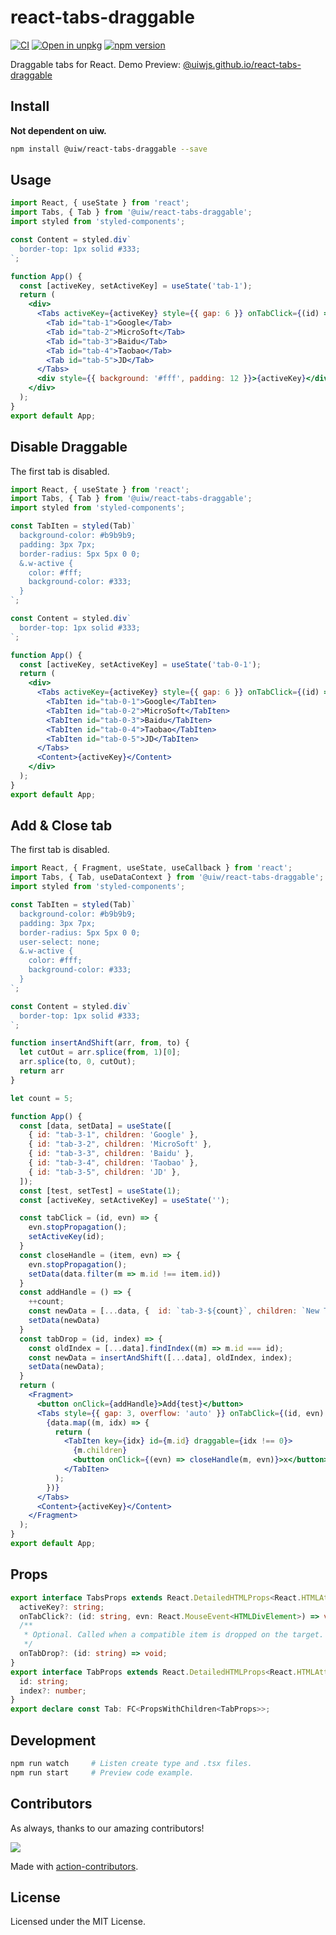 # react-tabs-draggable

[![CI](https://github.com/uiwjs/react-tabs-draggable/actions/workflows/ci.yml/badge.svg)](https://github.com/uiwjs/react-tabs-draggable/actions/workflows/ci.yml)
[![Open in unpkg](https://img.shields.io/badge/Open%20in-unpkg-blue)](https://uiwjs.github.io/npm-unpkg/#/pkg/@uiw/react-tabs-draggable/file/README.md)
[![npm version](https://img.shields.io/npm/v/@uiw/react-tabs-draggable.svg)](https://www.npmjs.com/package/@uiw/react-tabs-draggable)

Draggable tabs for React. Demo Preview: [@uiwjs.github.io/react-tabs-draggable](https://uiwjs.github.io/react-tabs-draggable/)

## Install

**Not dependent on uiw.**

```bash
npm install @uiw/react-tabs-draggable --save
```

## Usage

```jsx  mdx:preview
import React, { useState } from 'react';
import Tabs, { Tab } from '@uiw/react-tabs-draggable';
import styled from 'styled-components';

const Content = styled.div`
  border-top: 1px solid #333;
`;

function App() {
  const [activeKey, setActiveKey] = useState('tab-1');
  return (
    <div>
      <Tabs activeKey={activeKey} style={{ gap: 6 }} onTabClick={(id) => setActiveKey(id)}>
        <Tab id="tab-1">Google</Tab>
        <Tab id="tab-2">MicroSoft</Tab>
        <Tab id="tab-3">Baidu</Tab>
        <Tab id="tab-4">Taobao</Tab>
        <Tab id="tab-5">JD</Tab>
      </Tabs>
      <div style={{ background: '#fff', padding: 12 }}>{activeKey}</div>
    </div>
  );
}
export default App;
```

## Disable Draggable

The first tab is disabled.

```jsx  mdx:preview
import React, { useState } from 'react';
import Tabs, { Tab } from '@uiw/react-tabs-draggable';
import styled from 'styled-components';

const TabIten = styled(Tab)`
  background-color: #b9b9b9;
  padding: 3px 7px;
  border-radius: 5px 5px 0 0;
  &.w-active {
    color: #fff;
    background-color: #333;
  }
`;

const Content = styled.div`
  border-top: 1px solid #333;
`;

function App() {
  const [activeKey, setActiveKey] = useState('tab-0-1');
  return (
    <div>
      <Tabs activeKey={activeKey} style={{ gap: 6 }} onTabClick={(id) => setActiveKey(id)}>
        <TabIten id="tab-0-1">Google</TabIten>
        <TabIten id="tab-0-2">MicroSoft</TabIten>
        <TabIten id="tab-0-3">Baidu</TabIten>
        <TabIten id="tab-0-4">Taobao</TabIten>
        <TabIten id="tab-0-5">JD</TabIten>
      </Tabs>
      <Content>{activeKey}</Content>
    </div>
  );
}
export default App;
```

## Add & Close tab

The first tab is disabled.

```jsx mdx:preview
import React, { Fragment, useState, useCallback } from 'react';
import Tabs, { Tab, useDataContext } from '@uiw/react-tabs-draggable';
import styled from 'styled-components';

const TabIten = styled(Tab)`
  background-color: #b9b9b9;
  padding: 3px 7px;
  border-radius: 5px 5px 0 0;
  user-select: none;
  &.w-active {
    color: #fff;
    background-color: #333;
  }
`;

const Content = styled.div`
  border-top: 1px solid #333;
`;

function insertAndShift(arr, from, to) {
  let cutOut = arr.splice(from, 1)[0];
  arr.splice(to, 0, cutOut);
  return arr
}

let count = 5;

function App() {
  const [data, setData] = useState([
    { id: "tab-3-1", children: 'Google' },
    { id: "tab-3-2", children: 'MicroSoft' },
    { id: "tab-3-3", children: 'Baidu' },
    { id: "tab-3-4", children: 'Taobao' },
    { id: "tab-3-5", children: 'JD' },
  ]);
  const [test, setTest] = useState(1);
  const [activeKey, setActiveKey] = useState('');

  const tabClick = (id, evn) => {
    evn.stopPropagation();
    setActiveKey(id);
  }
  const closeHandle = (item, evn) => {
    evn.stopPropagation();
    setData(data.filter(m => m.id !== item.id))
  }
  const addHandle = () => {
    ++count;
    const newData = [...data, {  id: `tab-3-${count}`, children: `New Tab ${count}` }];
    setData(newData)
  }
  const tabDrop = (id, index) => {
    const oldIndex = [...data].findIndex((m) => m.id === id);
    const newData = insertAndShift([...data], oldIndex, index);
    setData(newData);
  }
  return (
    <Fragment>
      <button onClick={addHandle}>Add{test}</button>
      <Tabs style={{ gap: 3, overflow: 'auto' }} onTabClick={(id, evn) => tabClick(id, evn)} onTabDrop={(id, index) => tabDrop(id, index)}>
        {data.map((m, idx) => {
          return (
            <TabIten key={idx} id={m.id} draggable={idx !== 0}>
              {m.children}
              <button onClick={(evn) => closeHandle(m, evn)}>x</button>
            </TabIten>
          );
        })}
      </Tabs>
      <Content>{activeKey}</Content>
    </Fragment>
  );
}
export default App;
```

## Props

```ts
export interface TabsProps extends React.DetailedHTMLProps<React.HTMLAttributes<HTMLDivElement>, HTMLDivElement> {
  activeKey?: string;
  onTabClick?: (id: string, evn: React.MouseEvent<HTMLDivElement>) => void;
  /**
   * Optional. Called when a compatible item is dropped on the target.
   */
  onTabDrop?: (id: string) => void;
}
export interface TabProps extends React.DetailedHTMLProps<React.HTMLAttributes<HTMLDivElement>, HTMLDivElement> {
  id: string;
  index?: number;
}
export declare const Tab: FC<PropsWithChildren<TabProps>>;
```


## Development

```bash
npm run watch     # Listen create type and .tsx files.
npm run start     # Preview code example.
```

## Contributors

As always, thanks to our amazing contributors!

<a href="https://github.com/uiwjs/react-tabs-draggable/graphs/contributors">
  <img src="https://uiwjs.github.io/react-tabs-draggable/CONTRIBUTORS.svg" />
</a>

Made with [action-contributors](https://github.com/jaywcjlove/github-action-contributors).

## License

Licensed under the MIT License.
